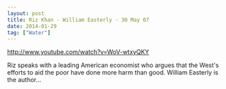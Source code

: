 ```yaml
---
layout: post
title: Riz Khan - William Easterly - 30 May 07
date: 2014-01-29
tag: ["Water"]
---
```


http://www.youtube.com/watch?v=WoV-wtxyQKY  

Riz speaks with a leading American economist who argues that the West's efforts to aid the poor have done more harm than good. William Easterly is the author...